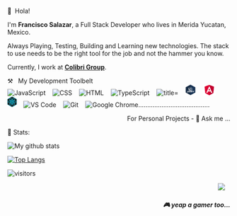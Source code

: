 👋&nbsp;&nbsp;Hola!

I'm **Francisco Salazar**, a Full Stack Developer who lives in Merida Yucatan, Mexico.

Always Playing, Testing, Building and Learning new technologies. The stack to use needs to be the right tool for the job and not the hammer you know.

Currently, I work at **[Colibri Group](https://www.colibrigroup.com/)**. 
<p align="left">
⚒&nbsp;&nbsp;&nbsp;My Development Toolbelt
<br><img alt="JavaScript" title="JavaScript" src="https://user-images.githubusercontent.com/1680157/87443764-4af82c80-c5cc-11ea-82c2-c368ee12cf6d.png" height="24">&nbsp;&nbsp;&nbsp;&nbsp;<img alt="CSS" title="CSS" src="https://user-images.githubusercontent.com/1680157/87443759-4a5f9600-c5cc-11ea-8ae0-715433c1f781.png" height="24">&nbsp;&nbsp;&nbsp;&nbsp;<img alt="HTML" title="HTML" src="https://user-images.githubusercontent.com/1680157/87443762-4af82c80-c5cc-11ea-85cf-57be0e83c169.png" height="24">&nbsp;&nbsp;&nbsp;&nbsp;<img alt="TypeScript" title="TypeScript" src="https://user-images.githubusercontent.com/1680157/87443766-4af82c80-c5cc-11ea-8a13-a651f150fa99.png" height="24">&nbsp;&nbsp;&nbsp;&nbsp;<img alt=" title=" title="Node.js" src="https://user-images.githubusercontent.com/1680157/87443758-4a5f9600-c5cc-11ea-8f63-92e126a1145b.png" height="24">&nbsp;&nbsp;&nbsp;&nbsp;<img alt="jQuery" title="jQuery" src="https://raw.githubusercontent.com/brainstormslab/MyBlog/master/public/jquery.png" height="24">&nbsp;&nbsp;&nbsp;&nbsp;<img alt="Angular" title="Angular" src="https://raw.githubusercontent.com/brainstormslab/MyBlog/master/public/angular.png" height="24">&nbsp;&nbsp;&nbsp;&nbsp;<img alt="React" title="React" src="https://raw.githubusercontent.com/brainstormslab/MyBlog/master/public/react.png" height="24">&nbsp;&nbsp;&nbsp;&nbsp;<img alt="VS Code" title="VS Code" src="https://user-images.githubusercontent.com/1680157/87443751-492e6900-c5cc-11ea-9854-f82d4d921133.png" height="24">&nbsp;&nbsp;&nbsp;&nbsp;<img alt="Git" title="Git" src="https://user-images.githubusercontent.com/1680157/87443755-49c6ff80-c5cc-11ea-954a-579f7c72873a.png" height="24">&nbsp;&nbsp;&nbsp;&nbsp;<img alt="Google Chrome" title="Google Chrome" src="https://user-images.githubusercontent.com/1680157/87443745-47fd3c00-c5cc-11ea-878f-44f34572775e.png" height="24">........................................<br>
</p>
<p align="right">
For Personal Projects
- 💬 Ask me ...
</p>
📶 Stats:
<!-- ![My github stats](https://github-readme-stats.vercel.app/api?username=fdsalazaraguirre&show_icons=true&title_color=fff&icon_color=79ff97&text_color=9f9f9f&bg_color=151515&count_private=true) -->

![My github stats](https://github-readme-stats.vercel.app/api?username=fdsalazaraguirre&show_icons=true&theme=dracula&count_private=true)

[![Top Langs](https://github-readme-stats.vercel.app/api/top-langs/?username=fdsalazaraguirre&theme=dracula&layout=compact)](https://github.com/fdsalazaraguirre/github-readme-stats)

![visitors](https://profile-counter.glitch.me/fdsalazaraguirre/count.svg)

<p align="right">
  <a href="https://steamcommunity.com/id/SunTzuKillOrDie/"><img src="https://img.shields.io/badge/Steam-%23000000.svg?&style=for-the-badge&logo=steam&logoColor=white" /></a>&nbsp;&nbsp;&nbsp;
  <h5 align="right">🎮 yeap a gamer too...</h5>
</p>
